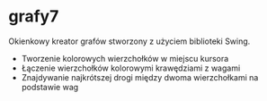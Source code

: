 # grafy7
Okienkowy kreator grafów stworzony z użyciem biblioteki Swing. 
- Tworzenie kolorowych wierzchołków w miejscu kursora
- Łączenie wierzchołków kolorowymi krawędziami z wagami
- Znajdywanie najkrótszej drogi między dwoma wierzchołkami na podstawie wag
